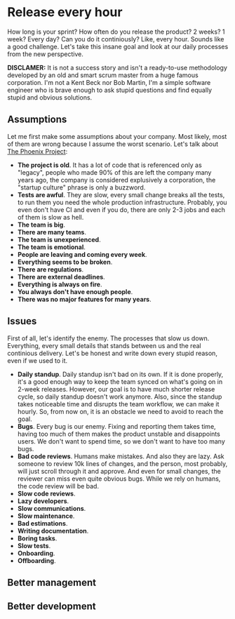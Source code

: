 # Release every hour

How long is your sprint? How often do you release the product? 2 weeks? 1 week? Every day? Can you do it continiously? Like, every hour. Sounds like a good challenge. Let's take this insane goal and look at our daily processes from the new perspective.

**DISCLAMER:** It is not a success story and isn't a ready-to-use methodology developed by an old and smart scrum master from a huge famous corporation. I'm not a Kent Beck nor Bob Martin, I'm a simple software engineer who is brave enough to ask stupid questions and find equally stupid and obvious solutions.

## Assumptions

Let me first make some assumptions about your company. Most likely, most of them are wrong because I assume the worst scenario. Let's talk about [The Phoenix Project](https://www.amazon.com/Phoenix-Project-DevOps-Helping-Business/dp/0988262592):

+ **The project is old**. It has a lot of code that is referenced only as "legacy", people who made 90% of this are left the company many years ago, the company is considered explusively a corporation, the "startup culture" phrase is only a buzzword.
+ **Tests are awful**. They are slow, every small change breaks all the tests, to run them you need the whole production infrastructure. Probably, you even don't have CI and even if you do, there are only 2-3 jobs and each of them is slow as hell.
+ **The team is big**.
+ **There are many teams**.
+ **The team is unexperienced**.
+ **The team is emotional**.
+ **People are leaving and coming every week**.
+ **Everything seems to be broken**.
+ **There are regulations**.
+ **There are external deadlines**.
+ **Everything is always on fire**.
+ **You always don't have enough people**.
+ **There was no major features for many years**.

## Issues

First of all, let's identify the enemy. The processes that slow us down. Everything, every small details that stands between us and the real continious delivery. Let's be honest and write down every stupid reason, even if we used to it.

+ **Daily standup**. Daily standup isn't bad on its own. If it is done properly, it's a good enough way to keep the team synced on what's going on in 2-week releases. However, our goal is to have much shorter release cycle, so daily standup doesn't work anymore. Also, since the standup takes noticeable time and disrupts the team workflow, we can make it hourly. So, from now on, it is an obstacle we need to avoid to reach the goal.
+ **Bugs**. Every bug is our enemy. Fixing and reporting them takes time, having too much of them makes the product unstable and disappoints users. We don't want to spend time, so we don't want to have too many bugs.
+ **Bad code reviews**. Humans make mistakes. And also they are lazy. Ask someone to review 10k lines of changes, and the person, most probably, will just scroll through it and approve. And even for small changes, the reviewer can miss even quite obvious bugs. While we rely on humans, the code review will be bad.
+ **Slow code reviews**.
+ **Lazy developers**.
+ **Slow communications**.
+ **Slow maintenance**.
+ **Bad estimations**.
+ **Writing documentation**.
+ **Boring tasks**.
+ **Slow tests**.
+ **Onboarding**.
+ **Offboarding**.

## Better management

## Better development
